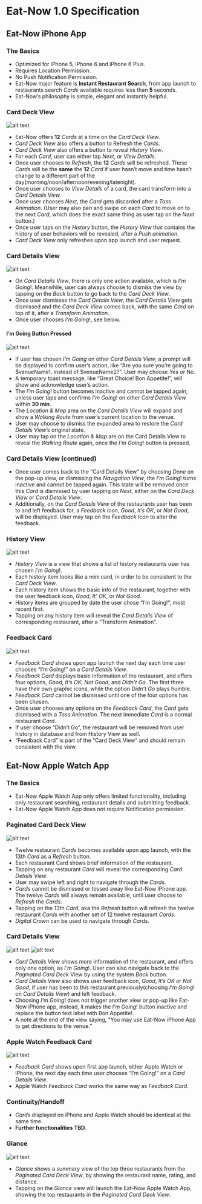 # Eat-Now 1.0 Specification
## Eat-Now iPhone App
### The Basics
- Optimized for iPhone 5, iPhone 6 and iPhone 6 Plus.
- Requires Location Permission. 
- No Push Notification Permission.
- Eat-Now major feature is **Instant Restaurant Search**, from app launch to restaurants search *Cards* available requires less than **5** seconds.
- Eat-Now’s philosophy is simple, elegant and instantly helpful.

### Card Deck View
![alt text](https://raw.githubusercontent.com/callzhang/EatNow/wireframes/wireframes/card-deck-view.png)
- Eat-Now offers **12** *Cards* at a time on the *Card Deck View*.
- *Card Deck View* also offers a button to Refresh the *Cards*.
- *Card Deck View* also offers a button to reveal *History View*.
- For each *Card*, user can either tap *Next*, or *View Details*.
- Once user chooses to *Refresh*, the **12** *Cards* will be refreshed. These *Cards* will be the **same** the **12** *Card* if user hasn’t move and time hasn’t change to a different part of the day(morning/noon/afternoon/evening/latenight).
- Once user chooses to *View Details* of a card, the card transform into a *Card Details View*.
- Once user chooses *Next*, the *Card* gets discarded after a *Toss Animation*. (User may also pan and swipe on each *Card* to move on to the next *Card*, which does the exact same thing as user tap on the *Next* button.)
- Once user taps on the *History* button, the *History View* that contains the history of user behaviors will be revealed, after a *Push animation*.
- *Card Deck View* only refreshes upon app launch and user request.

### Card Details View
![alt text](https://raw.githubusercontent.com/callzhang/EatNow/wireframes/wireframes/card-details-view.png)
- On *Card Details View*, there is only one action available, which is *I’m Going*!. Meanwhile, user can always choose to dismiss the view by tapping on the *Back* button to go back to the *Card Deck View*.
- Once user dismisses the *Card Details View*, the *Card Details View* gets dismissed and the *Card Deck View* comes back, with the same *Card* on top of it, after a *Transform Animation*.
- Once user chooses *I’m Going*!, see below. 

#### I’m Going Button Pressed
![alt text](https://raw.githubusercontent.com/callzhang/EatNow/wireframes/wireframes/card-details-view-I'm-going-button-pressed.png)
- If user has chosen *I’m Going* on other *Card Details View*, a prompt will be displayed to confirm user’s action, like “Are you sure you’re going to $venueName1, instead of $venueName2?”. User may choose Yes or No.
- A temporary toast message, like “Great Choice! Bon Appetite!”, will show and acknowledge user’s action.
- The *I’m Going*! button becomes inactive and cannot be tapped again, unless user taps and confirms *I’m Going*! on other *Card Details View* within **30 min**.
- The *Location & Map* area on the *Card Details View* will expand and show a *Walking Route* from user’s current location to the venue.
- User may choose to dismiss the expanded area to restore the *Card Details View*’s original state.
- User may tap on the *Location & Map* are on the Card Details View to reveal the *Walking Route* again, once the *I’m Going*! button is pressed.

### Card Details View (continued)
- Once user comes back to the “Card Details View“ by choosing *Done* on the pop-up view, or dismissing the *Navigation View*, the *I’m Going*! turns inactive and cannot be tapped again. This state will be removed once this *Card* is dismissed by user tapping on *Next*, either on the *Card Deck View* or *Card Details View*.
- Additionally, on the *Card Details View* of the restaurants user has been to and left feedback for, a *Feedback Icon*, *Good*, *It’s OK*, or *Not Good*, will be displayed. User may tap on the *Feedback Icon* to alter the feedback.

### History View
![alt text](https://raw.githubusercontent.com/callzhang/EatNow/wireframes/wireframes/history-view.png)
- *History View* is a view that shows a list of history restaurants user has chosen *I’m Going*!.
- Each history item looks like a mini card, in order to be consistent to the *Card Deck View*.
- Each history item shows the basic info of the restaurant, together with the user feedback icon, *Good*, *It’ OK*, or *Not Good*.
- History items are grouped by date the user chose “I’m Going!“, most recent first.
- Tapping on any history item will reveal the *Card Details View* of corresponding restaurant, after a “Transform Animation“.

### Feedback Card
![alt text](https://raw.githubusercontent.com/callzhang/EatNow/wireframes/wireframes/feedback-card.png)
- *Feedback Card* shows upon app launch the next day each time user chooses “I’m Going!” on a *Card Details View*. 
- *Feedback Card* displays basic information of the restaurant, and offers four options, *Good*, *It’s OK*, *Not Good*, and *Didn’t Go*. The first three have their own graphic icons, while  the option *Didn’t Go* plays humble.
- *Feedback Card* cannot be dismissed until one of the four options has been chosen.
- Once user chooses any options on the *Feedback Card*, the *Card* gets dismissed with a *Toss Animation*. The next immediate *Card* is a normal restaurant *Card*.
- If user choose “Didn’t Go”, the restaurant will be removed from user history in database and from History View as well.
- “Feedback Card” is part of the “Card Deck View” and should remain consistent with the view.

## Eat-Now Apple Watch App
### The Basics
- Eat-Now Apple Watch App only offers limited functionality, including only restaurant searching, restaurant details and submitting feedback.
- Eat-Now Apple Watch App does not require Notification permission.

### Paginated Card Deck View
![alt text](https://raw.githubusercontent.com/callzhang/EatNow/wireframes/wireframes/apple-watch-paginated-card-deck-view.png)
- Twelve restaurant *Cards* becomes available upon app launch, with the 13th *Card* as a *Refresh* button.
- Each restaurant Card shows brief information of the restaurant.
- Tapping on any restaurant *Card* will reveal the corresponding *Card Details View*.
- User may swipe left and right to navigate through the *Cards*.
- *Cards* cannot be dismissed or tossed away like Eat-Now iPhone app. The twelve *Cards* will always remain available, until user choose to *Refresh* the *Cards*.
- Tapping on the 13th *Card*, aka the *Refresh* button will refresh the twelve restaurant *Cards* with another set of 12 twelve restaurant *Cards*.
- *Digital Crown* can be used to navigate through *Cards*.
 
### Card Details View
![alt text](https://raw.githubusercontent.com/callzhang/EatNow/wireframes/wireframes/apple-watch-card-details-view.png)
![alt text](https://raw.githubusercontent.com/callzhang/EatNow/wireframes/wireframes/apple-watch-card-details-view-i'm-going-button-pressed.png)
- *Card Details View* shows more information of the restaurant, and offers only one option, as *I’m Going*!. User can also navigate back to the *Paginated Card Deck* View by using the system *Back* button.
- *Card Details View* also shows user feedback icon, *Good*, *It’s OK* or *Not Good*, if user has been to this restaurant previously(choosing *I’m Going*! on *Card Details View*) and left feedback.
- Choosing *I’m Going*! does not trigger another view or pop-up like Eat-Now iPhone app, instead, it makes the *I’m Going*! button inactive and replace the button text label with Bon Appetite!.
- A note at the end of the view saying, “You may use Eat-Now iPhone App to get directions to the venue.”

### Apple Watch Feedback Card
![alt text](https://raw.githubusercontent.com/callzhang/EatNow/wireframes/wireframes/apple-watch-feedback-card.png)
- *Feedback Card* shows upon first app launch, either Apple Watch or iPhone, the next day each time user chooses “I’m Going!” on a *Card Details View*.
- Apple Watch *Feedback Card* works the same way as *Feedback Card*.

### Continuity/Handoff
- *Cards* displayed on iPhone and Apple Watch should be identical at the same time.
- **Further functionalities TBD**.

### Glance
![alt text](https://raw.githubusercontent.com/callzhang/EatNow/wireframes/wireframes/apple-watch-glance.png)
- *Glance* shows a summary view of the top three restaurants from the *Paginated Card Deck View*, by showing the restaurant name, rating, and distance.
- Tapping on the *Glance* view will launch the Eat-Now Apple Watch App, showing the top restaurants in the *Paginated Card Deck View*.
